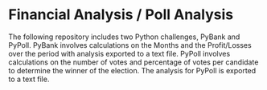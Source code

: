 # Financial Analysis / Poll Analysis

The following repository includes two Python challenges, PyBank and PyPoll. PyBank involves calculations on the Months and the Profit/Losses over the period with analysis exported to a text file. PyPoll involves calculations on the number of votes and percentage of votes per candidate to determine the winner of the election. The analysis for PyPoll is exported to a text file.  
